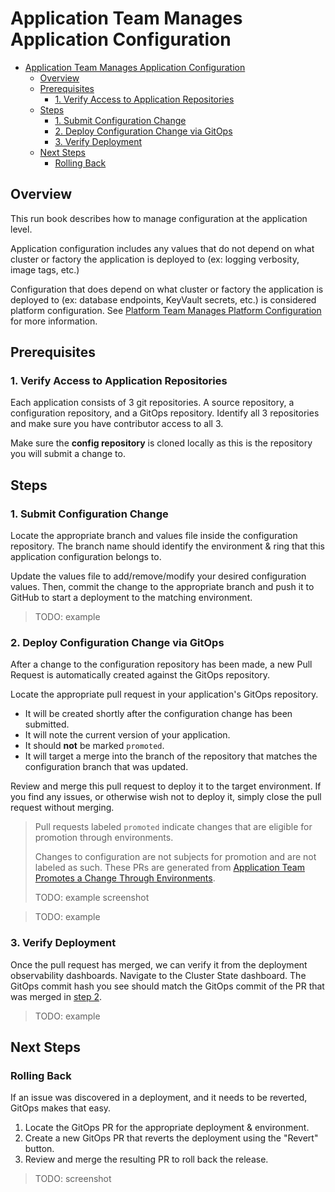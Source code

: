 # Application Team Manages Application Configuration

- [Application Team Manages Application Configuration](#application-team-manages-application-configuration)
  - [Overview](#overview)
  - [Prerequisites](#prerequisites)
    - [1. Verify Access to Application Repositories](#1-verify-access-to-application-repositories)
  - [Steps](#steps)
    - [1. Submit Configuration Change](#1-submit-configuration-change)
    - [2. Deploy Configuration Change via GitOps](#2-deploy-configuration-change-via-gitops)
    - [3. Verify Deployment](#3-verify-deployment)
  - [Next Steps](#next-steps)
    - [Rolling Back](#rolling-back)

## Overview

This run book describes how to manage configuration at the application level.

Application configuration includes any values that do not depend on what cluster or factory the application is deployed to (ex: logging verbosity, image tags, etc.)

Configuration that does depend on what cluster or factory the application is deployed to (ex: database endpoints, KeyVault secrets, etc.) is considered platform configuration. See [Platform Team Manages Platform Configuration](./platform-team-manages-platform-configuration.md) for more information.

## Prerequisites

### 1. Verify Access to Application Repositories

Each application consists of 3 git repositories. A source repository, a configuration repository, and a GitOps repository. Identify all 3 repositories and make sure you have contributor access to all 3.

Make sure the **config repository** is cloned locally as this is the repository you will submit a change to.

## Steps

### 1. Submit Configuration Change

Locate the appropriate branch and values file inside the configuration repository. The branch name should identify the environment & ring that this application configuration belongs to.

Update the values file to add/remove/modify your desired configuration values. Then, commit the change to the appropriate branch and push it to GitHub to start a deployment to the matching environment.

> TODO: example

### 2. Deploy Configuration Change via GitOps

After a change to the configuration repository has been made, a new Pull Request is automatically created against the GitOps repository.

Locate the appropriate pull request in your application's GitOps repository.

- It will be created shortly after the configuration change has been submitted.
- It will note the current version of your application.
- It should **not** be marked `promoted`.
- It will target a merge into the branch of the repository that matches the configuration branch that was updated.

Review and merge this pull request to deploy it to the target environment. If you find any issues, or otherwise wish not to deploy it, simply close the pull request without merging.

> Pull requests labeled `promoted` indicate changes that are eligible for promotion through environments.
>
> Changes to configuration are not subjects for promotion and are not labeled as such. These PRs are generated from [Application Team Promotes a Change Through Environments](./application-team-promotes-a-change-through-environments.md).
>
> TODO: example screenshot

> TODO: example

### 3. Verify Deployment

Once the pull request has merged, we can verify it from the deployment observability dashboards. Navigate to the Cluster State dashboard. The GitOps commit hash you see should match the GitOps commit of the PR that was merged in [step 2](#2-deploy-configuration-change-via-gitops).

> TODO: example

## Next Steps

### Rolling Back

If an issue was discovered in a deployment, and it needs to be reverted, GitOps makes that easy.

1. Locate the GitOps PR for the appropriate deployment & environment.
2. Create a new GitOps PR that reverts the deployment using the "Revert" button.
3. Review and merge the resulting PR to roll back the release.

> TODO: screenshot
